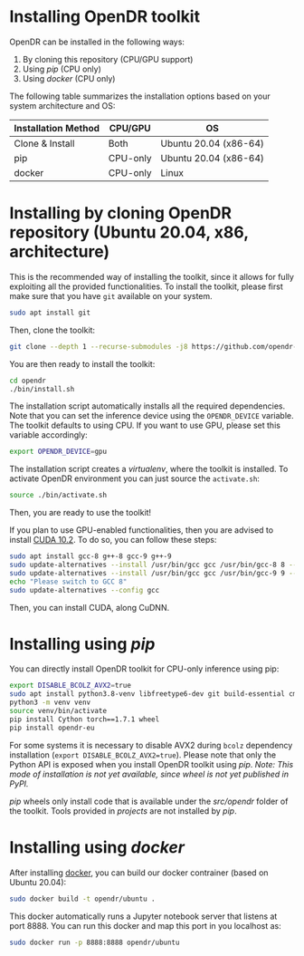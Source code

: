 # Installing OpenDR toolkit

OpenDR can be installed in the following ways:
1. By cloning this repository (CPU/GPU support)
2. Using *pip* (CPU only)
3. Using *docker* (CPU only)

The following table summarizes the installation options based on your system architecture and OS:

| Installation Method | CPU/GPU  | OS                    |
|---------------------|----------|-----------------------|
| Clone & Install     | Both     | Ubuntu 20.04 (x86-64) |
| pip                 | CPU-only | Ubuntu 20.04 (x86-64) |
| docker              | CPU-only | Linux                 |

# Installing by cloning OpenDR repository (Ubuntu 20.04, x86, architecture)

This is the recommended way of installing the toolkit, since it allows for fully exploiting all the provided functionalities.
To install the toolkit, please first make sure that you have `git` available on your system.
```bash
sudo apt install git 
```
Then, clone the toolkit:
```bash
git clone --depth 1 --recurse-submodules -j8 https://github.com/opendr-eu/opendr
```
You are then ready to install the toolkit:
```bash
cd opendr
./bin/install.sh
```
The installation script automatically installs all the required dependencies.
Note that you can set the inference device using the `OPENDR_DEVICE` variable.
The toolkit defaults to using CPU.
If you want to use GPU, please set this variable accordingly:
```bash
export OPENDR_DEVICE=gpu
```
The installation script creates a *virtualenv*, where the toolkit is installed.
To activate OpenDR environment you can just source the `activate.sh`:
```bash
source ./bin/activate.sh
```
Then, you are ready to use the toolkit!


If you plan to use GPU-enabled functionalities, then you are advised to install [CUDA 10.2](https://developer.nvidia.com/cuda-10.2-download-archive).
To do so, you can follow these steps:
```bash
sudo apt install gcc-8 g++-8 gcc-9 g++-9
sudo update-alternatives --install /usr/bin/gcc gcc /usr/bin/gcc-8 8 --slave /usr/bin/g++ g++ /usr/bin/g++-8
sudo update-alternatives --install /usr/bin/gcc gcc /usr/bin/gcc-9 9 --slave /usr/bin/g++ g++ /usr/bin/g++-9
echo "Please switch to GCC 8"
sudo update-alternatives --config gcc
```
Then, you can install CUDA, along CuDNN.

# Installing using *pip*

You can directly install OpenDR toolkit for CPU-only inference using pip:
```bash
export DISABLE_BCOLZ_AVX2=true
sudo apt install python3.8-venv libfreetype6-dev git build-essential cmake python3-dev
python3 -m venv venv
source venv/bin/activate
pip install Cython torch==1.7.1 wheel
pip install opendr-eu
```
For some systems it is necessary to disable AVX2 during `bcolz` dependency installation (`export DISABLE_BCOLZ_AVX2=true`).
Please note that only the Python API is exposed when you install OpenDR toolkit using *pip*.
*Note: This mode of installation is not yet available, since wheel is not yet published in PyPI.*

*pip* wheels only install code that is available under the *src/opendr* folder of the toolkit.
Tools provided in *projects* are not installed by *pip*.

# Installing using *docker*

After installing [docker](https://docs.docker.com/engine/install/ubuntu/), you can build our docker contrainer (based on Ubuntu 20.04):
```bash
sudo docker build -t opendr/ubuntu .
```
This docker automatically runs a Jupyter notebook server that listens at port 8888.
You can run this docker and map this port in you localhost as:
```bash
sudo docker run -p 8888:8888 opendr/ubuntu
```

